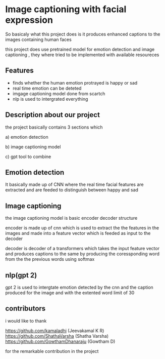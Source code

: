 
# Image captioning with facial expression

So basicaly what this project does is it produces enhanced captions to the images containing human faces

this project does use pretrained model for emotion detection and image captioning , they where tried to be implemented with available resoureces



## Features

- finds whether the human emotion protrayed is happy or sad
- real time emotion can be deteted
- imgage captioning model done from scartch
- nlp is used to intergrated everything


## Description about our project

the project basically contains 3 sections which 

 a) emotion detection

 b) image captioning model

 c) gpt tool to combine

 ## Emotion detection

 It basically made up of CNN where the real time facial features are extracted and are feeded to distinguish between happy and sad

 ## Image captioning

 the image captioning model is basic encoder decoder structure

 encoder is made up of cnn which is used to extract the the features in the images and made into a feature vector which is feeded as input to the decoder

 decoder is decoder of a transformers which takes the input feature vector and produces captions to the same by producing the coressponding word from the the previous words using softmax

## nlp(gpt 2)
gpt 2 is used to intergtate emotion detected by the cnn and the caption produced for the image and with the extented word limit of 30 
## contributors
i would like to thank 

https://github.com/kamaladhi (Jeevakamal K R)
https://github.com/ShathaVarsha (Shatha Varsha)
https://github.com/GowthamDhanaraju (Gowtham D)

for the remarkable contribution in the project
